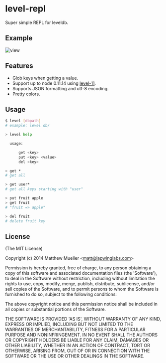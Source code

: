 
# level-repl

  Super simple REPL for leveldb.

## Example

  ![view](https://cldup.com/ufKEFH-snQ.png)

## Features

- Glob keys when getting a value.
- Support up to node 0.11.14 using [level-11](https://npmjs.org/package/level-11).
- Supports JSON formatting and utf-8 encoding.
- Pretty colors.

## Usage

```bash
$ level [dbpath]
# example: level db/

> level help

  usage:

      get <key>
      put <key> <value>
      del <key>

> get *
# get all

> get user*
# get all keys starting with "user"

> put fruit apple
> get fruit
# "fruit => apple"

> del fruit
# delete fruit key
```

## License

(The MIT License)

Copyright (c) 2014 Matthew Mueller &lt;matt@lapwinglabs.com&gt;

Permission is hereby granted, free of charge, to any person obtaining
a copy of this software and associated documentation files (the
'Software'), to deal in the Software without restriction, including
without limitation the rights to use, copy, modify, merge, publish,
distribute, sublicense, and/or sell copies of the Software, and to
permit persons to whom the Software is furnished to do so, subject to
the following conditions:

The above copyright notice and this permission notice shall be
included in all copies or substantial portions of the Software.

THE SOFTWARE IS PROVIDED 'AS IS', WITHOUT WARRANTY OF ANY KIND,
EXPRESS OR IMPLIED, INCLUDING BUT NOT LIMITED TO THE WARRANTIES OF
MERCHANTABILITY, FITNESS FOR A PARTICULAR PURPOSE AND NONINFRINGEMENT.
IN NO EVENT SHALL THE AUTHORS OR COPYRIGHT HOLDERS BE LIABLE FOR ANY
CLAIM, DAMAGES OR OTHER LIABILITY, WHETHER IN AN ACTION OF CONTRACT,
TORT OR OTHERWISE, ARISING FROM, OUT OF OR IN CONNECTION WITH THE
SOFTWARE OR THE USE OR OTHER DEALINGS IN THE SOFTWARE.
